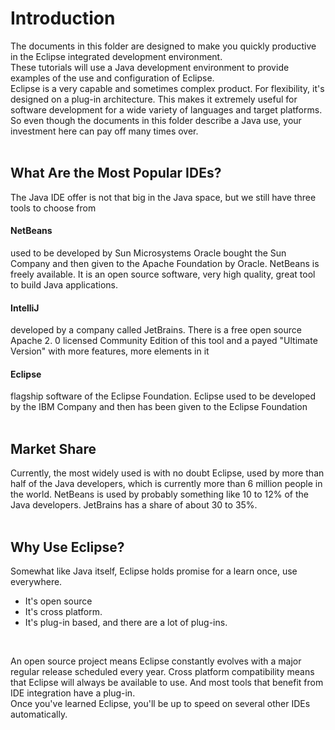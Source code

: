 # Introduction

The documents in this folder are designed to make you quickly productive in the Eclipse integrated development environment.
<br/>
These tutorials will use a Java development environment to provide examples of the use and configuration of Eclipse.
<br/>
Eclipse is a very capable and sometimes complex product. For flexibility, it's designed on a plug-in architecture. This makes it extremely useful for software development for a wide variety of languages and target platforms.
<br/>
So even though the documents in this folder describe a Java use, your investment here can pay off many times over.
<br/><br/>

## What Are the Most Popular IDEs?

The Java IDE offer is not that big in the Java space, but we still have three tools to choose from

#### NetBeans
used to be developed by Sun Microsystems
Oracle bought the Sun Company and then given to the Apache Foundation by Oracle.
NetBeans is freely available. It is an open source software, very high quality, great tool to build Java applications.
<br/>
#### IntelliJ
developed by a company called JetBrains. There is a free open source Apache 2. 0 licensed Community Edition of this tool and a payed "Ultimate Version" with more features, more elements in it
<br/>
#### Eclipse
flagship software of the Eclipse Foundation.
Eclipse used to be developed by the IBM Company and then has been given to the Eclipse Foundation
<br/><br/>

## Market Share
Currently, the most widely used is with no doubt Eclipse, used by more than half of the Java developers, which is currently more than 6 million people in the world.
NetBeans is used by probably something like 10 to 12% of the Java developers.
JetBrains has a share of about 30 to 35%.
<br/><br/>

## Why Use Eclipse?

Somewhat like Java itself, Eclipse holds promise for a learn once, use everywhere.
* It's open source
* It's cross platform.
* It's plug-in based, and there are a lot of plug-ins.
<br/>

An open source project means Eclipse constantly evolves with a major regular release scheduled every year. Cross platform compatibility means that Eclipse will always be available to use.
And most tools that benefit from IDE integration have a plug-in. <br/>
Once you've learned Eclipse, you'll be up to speed on several other IDEs automatically.

